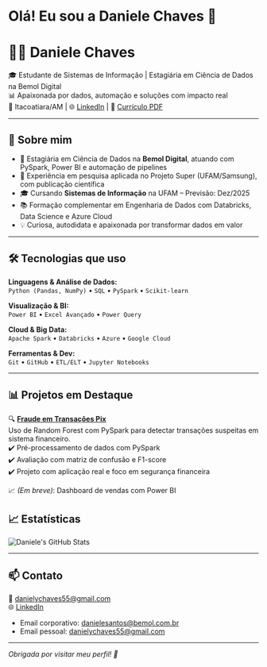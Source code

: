 # Olá! Eu sou a Daniele Chaves 👋

# 👩‍💻 Daniele Chaves

🎓 Estudante de Sistemas de Informação | Estagiária em Ciência de Dados na Bemol Digital  
📊 Apaixonada por dados, automação e soluções com impacto real  
📍 Itacoatiara/AM | 🌐 [LinkedIn](https://www.linkedin.com/in/daniele-chaves-65a859138) | 📂 [Currículo PDF]([link-do-seu-pdf-no-drive](https://drive.google.com/drive/u/0/folders/1x7wWW-CrI4fSrmdkSh_HWn4AYiMwgv6s))

---

## 🚀 Sobre mim

- 🤖 Estagiária em Ciência de Dados na **Bemol Digital**, atuando com PySpark, Power BI e automação de pipelines
- 🧪 Experiência em pesquisa aplicada no Projeto Super (UFAM/Samsung), com publicação científica
- 🎓 Cursando **Sistemas de Informação** na UFAM – Previsão: Dez/2025
- 📚 Formação complementar em Engenharia de Dados com Databricks, Data Science e Azure Cloud
- 💡 Curiosa, autodidata e apaixonada por transformar dados em valor

---

## 🛠️ Tecnologias que uso

**Linguagens & Análise de Dados:**  
`Python (Pandas, NumPy)` • `SQL` • `PySpark` • `Scikit-learn`

**Visualização & BI:**  
`Power BI` • `Excel Avançado` • `Power Query`

**Cloud & Big Data:**  
`Apache Spark` • `Databricks` • `Azure` • `Google Cloud`

**Ferramentas & Dev:**  
`Git` • `GitHub` • `ETL/ELT` • `Jupyter Notebooks`

---

## 📊 Projetos em Destaque

🔍 **[Fraude em Transações Pix](https://github.com/Danielec25/fraude-em-transacoes-pix)**  
Uso de Random Forest com PySpark para detectar transações suspeitas em sistema financeiro.  
✔️ Pré-processamento de dados com PySpark  
✔️ Avaliação com matriz de confusão e F1-score  
✔️ Projeto com aplicação real e foco em segurança financeira

📈 *(Em breve)*: Dashboard de vendas com Power BI


## 📈 Estatísticas
![Daniele's GitHub Stats](https://github-readme-stats.vercel.app/api?username=Danielec25&show_icons=true&theme=radical)

---

## 📫 Contato

📧 danielychaves55@gmail.com  
🌐 [LinkedIn](https://www.linkedin.com/in/daniele-chaves-65a859138)
- Email corporativo: danielesantos@bemol.com.br
- Email pessoal: danielychaves55@gmail.com
---

_Obrigada por visitar meu perfil! 💙_


